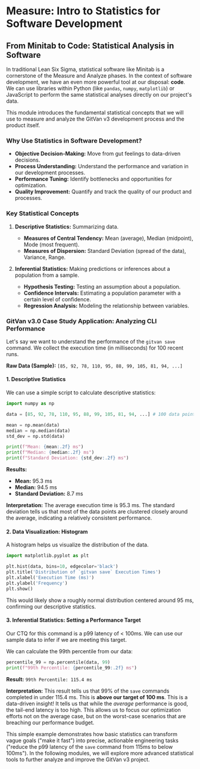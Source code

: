 # Measure: Intro to Statistics for Software Development

## From Minitab to Code: Statistical Analysis in Software

In traditional Lean Six Sigma, statistical software like Minitab is a cornerstone of the Measure and Analyze phases. In the context of software development, we have an even more powerful tool at our disposal: **code**. We can use libraries within Python (like `pandas`, `numpy`, `matplotlib`) or JavaScript to perform the same statistical analyses directly on our project's data.

This module introduces the fundamental statistical concepts that we will use to measure and analyze the GitVan v3 development process and the product itself.

### Why Use Statistics in Software Development?

*   **Objective Decision-Making:** Move from gut feelings to data-driven decisions.
*   **Process Understanding:** Understand the performance and variation in our development processes.
*   **Performance Tuning:** Identify bottlenecks and opportunities for optimization.
*   **Quality Improvement:** Quantify and track the quality of our product and processes.

### Key Statistical Concepts

1.  **Descriptive Statistics:** Summarizing data.
    *   **Measures of Central Tendency:** Mean (average), Median (midpoint), Mode (most frequent).
    *   **Measures of Dispersion:** Standard Deviation (spread of the data), Variance, Range.

2.  **Inferential Statistics:** Making predictions or inferences about a population from a sample.
    *   **Hypothesis Testing:** Testing an assumption about a population.
    *   **Confidence Intervals:** Estimating a population parameter with a certain level of confidence.
    *   **Regression Analysis:** Modeling the relationship between variables.

### GitVan v3.0 Case Study Application: Analyzing CLI Performance

Let's say we want to understand the performance of the `gitvan save` command. We collect the execution time (in milliseconds) for 100 recent runs.

**Raw Data (Sample):** `[85, 92, 78, 110, 95, 88, 99, 105, 81, 94, ...]`

#### 1. Descriptive Statistics

We can use a simple script to calculate descriptive statistics:

```python
import numpy as np

data = [85, 92, 78, 110, 95, 88, 99, 105, 81, 94, ...] # 100 data points

mean = np.mean(data)
median = np.median(data)
std_dev = np.std(data)

print(f"Mean: {mean:.2f} ms")
print(f"Median: {median:.2f} ms")
print(f"Standard Deviation: {std_dev:.2f} ms")
```

**Results:**
*   **Mean:** 95.3 ms
*   **Median:** 94.5 ms
*   **Standard Deviation:** 8.7 ms

**Interpretation:** The average execution time is 95.3 ms. The standard deviation tells us that most of the data points are clustered closely around the average, indicating a relatively consistent performance.

#### 2. Data Visualization: Histogram

A histogram helps us visualize the distribution of the data.

```python
import matplotlib.pyplot as plt

plt.hist(data, bins=10, edgecolor='black')
plt.title('Distribution of `gitvan save` Execution Times')
plt.xlabel('Execution Time (ms)')
plt.ylabel('Frequency')
plt.show()
```

This would likely show a roughly normal distribution centered around 95 ms, confirming our descriptive statistics.

#### 3. Inferential Statistics: Setting a Performance Target

Our CTQ for this command is a p99 latency of < 100ms. We can use our sample data to infer if we are meeting this target.

We can calculate the 99th percentile from our data:

```python
percentile_99 = np.percentile(data, 99)
print(f"99th Percentile: {percentile_99:.2f} ms")
```

**Result:** `99th Percentile: 115.4 ms`

**Interpretation:** This result tells us that 99% of the `save` commands completed in under 115.4 ms. This is **above our target of 100 ms**. This is a data-driven insight! It tells us that while the *average* performance is good, the tail-end latency is too high. This allows us to focus our optimization efforts not on the average case, but on the worst-case scenarios that are breaching our performance budget.

This simple example demonstrates how basic statistics can transform vague goals ("make it fast") into precise, actionable engineering tasks ("reduce the p99 latency of the `save` command from 115ms to below 100ms"). In the following modules, we will explore more advanced statistical tools to further analyze and improve the GitVan v3 project.
